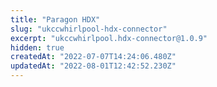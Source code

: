 ```yaml
---
title: "Paragon HDX"
slug: "ukccwhirlpool-hdx-connector"
excerpt: "ukccwhirlpool.hdx-connector@1.0.9"
hidden: true
createdAt: "2022-07-07T14:24:06.480Z"
updatedAt: "2022-08-01T12:42:52.230Z"
---
```


